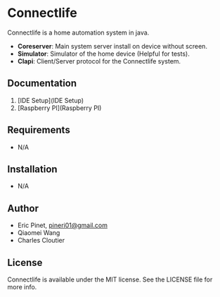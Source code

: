 Connectlife
============

Connectlife is a home automation system in java. 

- **Coreserver**: Main system server install on device without screen.
- **Simulator**: Simulator of the home device (Helpful for tests).
- **Clapi**: Client/Server protocol for the Connectlife system.

## Documentation

1. [IDE Setup](IDE Setup)
2. [Raspberry PI](Raspberry PI)

## Requirements

- N/A

## Installation

- N/A

## Author

- Eric Pinet, pineri01@gmail.com
- Qiaomei Wang
- Charles Cloutier

## License

Connectlife is available under the MIT license. See the LICENSE file for more info.
